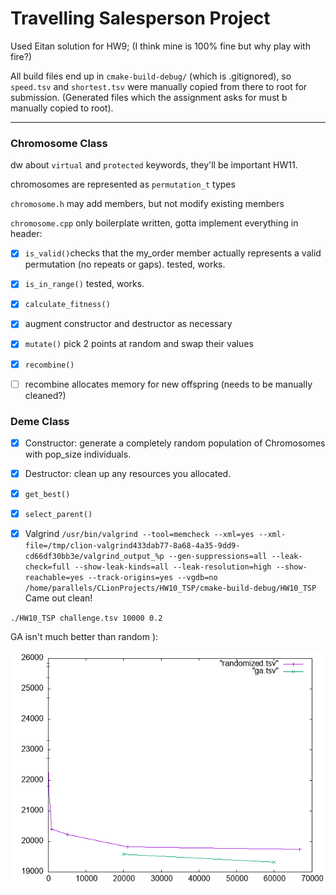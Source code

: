 # Travelling Salesperson Project

Used Eitan solution for HW9; (I think mine is 100% fine but why play with fire?)

All build files end up in `cmake-build-debug/` (which is .gitignored), so `speed.tsv` and `shortest.tsv` were manually copied from there to root for submission. (Generated files which the assignment asks for must b manually copied to root).

***

### Chromosome Class

dw about `virtual` and `protected` keywords, they'll be important HW11.

chromosomes are represented as `permutation_t` types

`chromosome.h` may add members, but not modify existing members

`chromosome.cpp` only boilerplate written, gotta implement everything in header:

- [x] `is_valid()`checks that the my_order member actually represents a valid permutation (no repeats or gaps). tested, works.
- [x] `is_in_range()` tested, works.
- [x] `calculate_fitness()` 
- [x] augment constructor and destructor as necessary
- [x] `mutate()` pick 2 points at random and swap their values
- [x] `recombine()` 
- [ ] recombine allocates memory for new offspring (needs to be manually cleaned?)



### Deme Class

- [x] Constructor: generate a completely random population of Chromosomes with pop_size individuals. 
- [x] Destructor: clean up any resources you allocated.
- [x] `get_best()`
- [x] `select_parent()`





- [X] Valgrind
  `/usr/bin/valgrind --tool=memcheck --xml=yes --xml-file=/tmp/clion-valgrind433dab77-8a68-4a35-9dd9-cd66df30bb3e/valgrind_output_%p --gen-suppressions=all --leak-check=full --show-leak-kinds=all --leak-resolution=high --show-reachable=yes --track-origins=yes --vgdb=no /home/parallels/CLionProjects/HW10_TSP/cmake-build-debug/HW10_TSP`
Came out clean!


`./HW10_TSP challenge.tsv 10000 0.2`

GA isn't much better than random ):

![](comparison.gif)